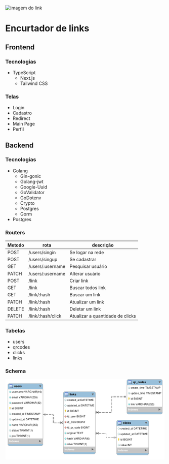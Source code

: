 ![imagem do link](https://www.elegantthemes.com/blog/wp-content/uploads/2015/02/custom-trackable-short-url-feature.png)

# Encurtador de links

## Frontend

### Tecnologias

- TypeScript
  - Next.js
  - Tailwind CSS 

### Telas

- Login
- Cadastro
- Redirect
- Main Page
- Perfil

## Backend

### Tecnologias

- Golang
  - Gin-gonic
  - Golang-jwt
  - Google-Uuid
  - GoValidator
  - GoDotenv
  - Crypto
  - Postgres
  - Gorm
- Postgres

### Routers

Metodo | rota | descrição
---  | --- | ---
POST | /users/singin | Se logar na rede
POST |  /users/singup | Se cadastrar
GET | /users/:username | Pesquisar usuário
PATCH | /users/:username | Alterar usuário
POST | /link | Criar link
GET | /link | Buscar todos link
GET | /link/:hash | Buscar um link
PATCH | /link/:hash | Atualizar um link
DELETE | /link/:hash | Deletar um link
PATCH | /link/:hash/click | Atualizar a quantidade de clicks 

### Tabelas

- users
- qrcodes
- clicks
- links

### Schema

![imagem do schema](./assets/schema.png)
